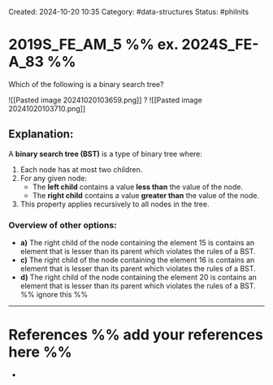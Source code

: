 Created: 2024-10-20 10:35
Category: #data-structures
Status: #philnits



# 2019S_FE_AM_5 %% ex. 2024S_FE-A_83 %%

Which of the following is a binary search tree?

![[Pasted image 20241020103659.png]]
?
![[Pasted image 20241020103710.png]]
## **Explanation:**

A **binary search tree (BST)** is a type of binary tree where:

1. Each node has at most two children.
2. For any given node:
    - The **left child** contains a value **less than** the value of the node.
    - The **right child** contains a value **greater than** the value of the node.
3. This property applies recursively to all nodes in the tree.

### Overview of other options:

- **a)** The right child of the node containing the element 15 is contains an element that is lesser than its parent which violates the rules of a BST.
- **c)** The right child of the node containing the element 16 is contains an element that is lesser than its parent which violates the rules of a BST.
- **d)** The right child of the node containing the element 20 is contains an element that is lesser than its parent which violates the rules of a BST.
%% ignore this %%
<!--SR:!2025-04-18,4,270-->
---









# References %% add your references here %%
- 